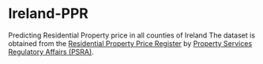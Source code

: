 # Ireland-PPR
Predicting Residential Property price in all counties of Ireland
The dataset is obtained from the [Residential Property Price Register](https://www.propertypriceregister.ie/website/npsra/pprweb.nsf/page/ppr-home-en) by [Property Services Regulatory Affairs (PSRA)](https://www.psr.ie/).

